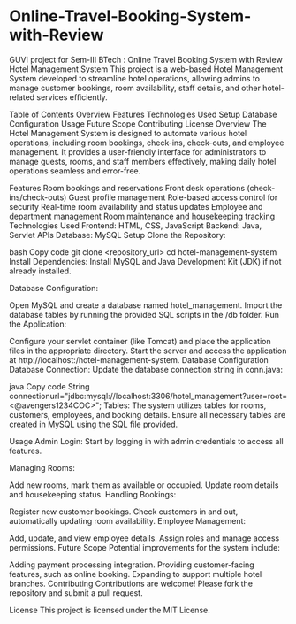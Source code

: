 # Online-Travel-Booking-System-with-Review
GUVI project for Sem-III BTech : Online Travel Booking System with Review
Hotel Management System
This project is a web-based Hotel Management System developed to streamline hotel operations, allowing admins to manage customer bookings, room availability, staff details, and other hotel-related services efficiently.

Table of Contents
Overview
Features
Technologies Used
Setup
Database Configuration
Usage
Future Scope
Contributing
License
Overview
The Hotel Management System is designed to automate various hotel operations, including room bookings, check-ins, check-outs, and employee management. It provides a user-friendly interface for administrators to manage guests, rooms, and staff members effectively, making daily hotel operations seamless and error-free.

Features
Room bookings and reservations
Front desk operations (check-ins/check-outs)
Guest profile management
Role-based access control for security
Real-time room availability and status updates
Employee and department management
Room maintenance and housekeeping tracking
Technologies Used
Frontend: HTML, CSS, JavaScript
Backend: Java, Servlet APIs
Database: MySQL
Setup
Clone the Repository:

bash
Copy code
git clone <repository_url>
cd hotel-management-system
Install Dependencies: Install MySQL and Java Development Kit (JDK) if not already installed.

Database Configuration:

Open MySQL and create a database named hotel_management.
Import the database tables by running the provided SQL scripts in the /db folder.
Run the Application:

Configure your servlet container (like Tomcat) and place the application files in the appropriate directory.
Start the server and access the application at http://localhost:<port>/hotel-management-system.
Database Configuration
Database Connection: Update the database connection string in conn.java:

java
Copy code
String connectionurl="jdbc:mysql://localhost:3306/hotel_management?user=root=<@avengers1234COC>";
Tables: The system utilizes tables for rooms, customers, employees, and booking details. Ensure all necessary tables are created in MySQL using the SQL file provided.

Usage
Admin Login: Start by logging in with admin credentials to access all features.

Managing Rooms:

Add new rooms, mark them as available or occupied.
Update room details and housekeeping status.
Handling Bookings:

Register new customer bookings.
Check customers in and out, automatically updating room availability.
Employee Management:

Add, update, and view employee details.
Assign roles and manage access permissions.
Future Scope
Potential improvements for the system include:

Adding payment processing integration.
Providing customer-facing features, such as online booking.
Expanding to support multiple hotel branches.
Contributing
Contributions are welcome! Please fork the repository and submit a pull request.

License
This project is licensed under the MIT License.
